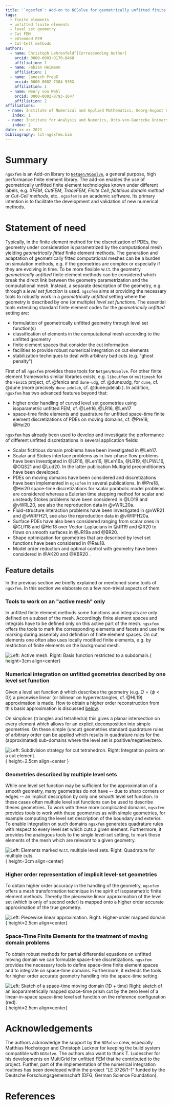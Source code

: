 ```yaml
---
title: '`ngsxfem`: Add-on to NGSolve for geometrically unfitted finite element discretizations'
tags:
  - finite elements
  - unfitted finite elements
  - level set geometry
  - Cut FEM
  - eXtended FEM
  - Cut-Cell methods
authors:
  - name: Christoph Lehrenfeld^[Corresponding Author]
    orcid: 0000-0003-0170-8468
    affiliation: 1
  - name: Fabian Heimann
    affiliation: 1
  - name: Janosch Preuß
    orcid: 0000-0002-7384-535X
    affiliation: 1
  - name: Henry von Wahl
    orcid: 0000-0002-0793-1647
    affiliation: 2
affiliations:
 - name: Institute of Numerical and Applied Mathematics, Georg-August Universität Göttingen
   index: 1
 - name: Institute for Analysis and Numerics, Otto-von-Guericke Universität, Magdeburg
   index: 2
date: xx xx 2021
bibliography: lit-ngsxfem.bib
---
```


# Summary
`ngsxfem` is an Add-on library to [`Netgen/NGSolve`](www.ngsolve.org), a general purpose, high performance finite element library. The add-on enables the use of geometrically unfitted finite element technologies known under different labels, e.g. *XFEM*, *CutFEM*, *TraceFEM*, *Finite Cell*, *fictitious domain method* or *Cut-Cell methods*, etc.. `ngsxfem` is an academic software. Its primary intention is to facilitate the development and validation of new numerical methods.

# Statement of need
Typically, in the finite element method for the discretization of PDEs, the geometry under consideration is parametrized by the computational mesh yielding *geometrically fitted* finite element methods. The generation and adaptation of geometrically fitted computational meshes can be a burden on simulation methods, e.g. if the geometries are complex or especially if they are evolving in time. To be more flexible w.r.t. the geometry *geometrically unfitted* finite element methods can be considered which break the direct link between the geometry parametrization and the computational mesh. Instead, a separate description of the geometry, e.g. through a *level set function* is used. `ngsxfem` aims at providing the necessary tools to robustly work in a *geometrically unfitted* setting where the geometry is described by one (or multiple) *level set functions*. The essential tools extending standard finite element codes for the *geometrically unfitted* setting are:

* formulation of geometrically unfitted geometry through level set function(s)
* classification of elements in the computational mesh according to the unfitted geometry
* finite element spaces that consider the cut information 
* facilities to provide robust numerical integration on cut elements 
* stabilization techniques to deal with arbitrary bad cuts (e.g. "ghost penalty")

First of all `ngsxfem` provides these tools for `Netgen/NGSolve`. For other finite element frameworks similar libraries exists, e.g. `libcutfem` or `multimesh` for the `FEniCS` project, cf. @fenics and `dune-udg`, cf. @dune:udg, for `dune`, cf. @dune (more precisely `dune-pdelab`, cf. @dune:pdelab ). In addition, `ngsxfem` has two advanced features beyond that:

* higher order handling of curved level set geometries using isoparametric unfitted FEM, cf. @Leh16, @LR16, @Leh17
* space-time finite elements and quadrature for unfitted space-time finite element discretizations of PDEs on moving domains, cf. @Pre18, @Hei20

`ngsxfem` has already been used to develop and investigate the performance of different unfitted discretizations in several application fields:

* Scalar fictitious domain problems have been investigated in @Leh17.
* Scalar and Stokes interface problems as in two-phase flow problems have been investigated in @LR16, @Leh16, @Leh16a, @LR19, @LPWL16, @OQS21 and @Lud20. In the latter publication Multigrid preconditioners have been developed. 
* PDEs on moving domains have been considered and discretizations have been implemented in `ngsxfem` in several publications. In @Pre18, @Hei20 space-time discretizations for scalar parabolic model problems are considered whereas a Eulerian time stepping method for scalar and unsteady Stokes problems have been considered in @LO19 and @vWRL20, see also the reproduction data in @vWRL20a. 
* Fluid-structure interaction problems have been investigated in @vWR21 and @vWRFH21, see also the reproduction data in @vWRFH20a.
* Surface PDEs have also been considered ranging from scalar ones in @GLR18 and @Hei18 over Vector-Laplacians in @JR19 and @R20 to flows on smooth surfaces in @JR19a and @BR20.
* Shape optimization for geometries that are described by level set functions have been considered in @Rau18.
* Model order reduction and optimal control with geometry have been considered in @AK20 and @KBR20 .

## Feature details
In the previous section we briefly explained or mentioned some tools of `ngsxfem`. In this section we elaborate on a few non-trivial aspects of them.

### Tools to work on an "active mesh" only
In unfitted finite element methods some functions and integrals are only defined on a subset of the mesh. Accordingly finite element spaces and integrals have to be defined only on this active part of the mesh. 
`ngsxfem` offers the tools to mark the corresponding elements and facets and use the marking during assembly and definition of finite element spaces. 
On cut elements one often also uses locally modified finite elements, e.g. by restriction of finite elements on the background mesh.

![Left: *Active mesh*. Right: Basis function restricted to a subdomain.](graphics/xfes.png){ height=3cm align=center}

### Numerical integration on unfitted geometries described by one level set function
Given a level set function $\phi$ which describes the geometry (e.g. $\Omega = \{ \phi < 0 \}$) a piecewise linear (or bilinear on hyperrectangles, cf. @HL19) approximation is made. How to obtain a higher order reconstruction from this basis approximation is discussed [below](#higher-order-representation-of-implicit-level-set-geometries).

On simplices (triangles and tetrahedra) this gives a planar intersection on every element which allows for an explicit decomposition into simple geometries.
On these simple (uncut) geometries standard quadrature rules of arbitrary order can be applied which results in quadrature rules for the (approximated) sub-domains where the level set is positive/negative/zero.

![Left: Subdivision strategy for cut tetrahedron. Right: Integration points on a cut element.](graphics/cuttet-quadrature.png){ height=2.5cm align=center }



### Geometries described by multiple level sets
While one level set function may be sufficient for the approximation of a smooth geometry, many geometries do not have -- due to sharp corners or edges -- an implicit description by only one *smooth* level set function. In these cases often multiple level set functions can be used to describe theses geometries. 
To work with these more complicated domains, `ngsxfem` provides tools to work with these geometries as with simple geometries, for example computing the level set description of the boundary and exterior.  To enable integration on such domains `ngsxfem` generates quadrature rules with respect to every level set which cuts a given element. Furthermore, it provides the analogous tools to the single level-set setting, to mark those elements of the mesh which are relevant to a given geometry.

![Left: Elements marked w.r.t. multiple level sets. Right: Quadrature for multiple cuts.](graphics/mlset.png){ height=3cm align=center}


### Higher order representation of implicit level-set geometries 
To obtain higher order accuracy in the handling of the geometry, `ngsxfem` offers a mesh transformation technique in the spirit of isoparametric finite element methods. 
Thereby the piecewise linear approximation of the level set (which is only of second order) is mapped onto a higher order accurate approximation of the true geometry.

![Left: Piecewise linear approximation. Right: Higher-order mapped domain](graphics/lsetcurv.jpg){ height=2.5cm align=center} 

### Space-Time Finite Elements for the treatment of moving domain problems
To obtain robust methods for partial differential equations on unfitted moving domain we can formulate space-time discretizations. `ngsxfem` provides the necessary tools to define space-time finite element spaces and to integrate on space-time domains. Furthermore, it extends the tools for higher order accurate geometry handling into the space-time setting.

![Left: Sketch of a space-time moving domain (1D + time) Right: sketch of an isoparametrically mapped space-time prism cut by the zero level of a linear-in-space space-time level set function on the reference configuration (red).](graphics/spacetime.png){ height=2.5cm align=center}

# Acknowledgements
The authors acknowledge the support by the `NGSolve` crew, especially Matthias Hochsteger and Christoph Lackner for keeping the build system compatible with `NGSolve`. The authors also want to thank T. Ludescher for his developments on MultiGrid for unfitted FEM that he contributed to the project. Further, part of the implementation of the numerical integration routines has been developed within the project “LE 3726/1-1” funded by the Deutsche Forschungsgemeinschaft (DFG, German Science Foundation).

# References
